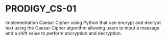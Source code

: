 # PRODIGY_CS-01
Implementation Caesar Cipher using Python that can encrypt and decrypt text using the Caesar Cipher algorithm allowing users to input a message and a shift value to perform encryption and decryption.
